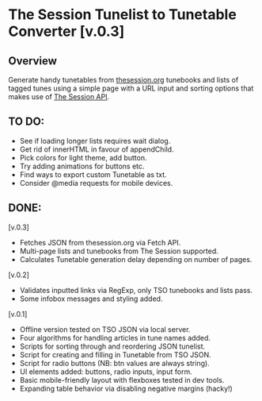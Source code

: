 The Session Tunelist to Tunetable Converter [v.0.3]
===================================================

## Overview

Generate handy tunetables from [thesession.org](https://thesession.org/) tunebooks and lists of 
tagged tunes using a simple page with a URL input and sorting options that makes use of [The Session API](https://thesession.org/api).

## TO DO:

- See if loading longer lists requires wait dialog.
- Get rid of innerHTML in favour of appendChild.
- Pick colors for light theme, add button.
- Try adding animations for buttons etc.
- Find ways to export custom Tunetable as txt.
- Consider @media requests for mobile devices.

## DONE: 

[v.0.3]

+ Fetches JSON from thesession.org via Fetch API.
+ Multi-page lists and tunebooks from The Session supported. 
+ Calculates Tunetable generation delay depending on number of pages.

[v.0.2]

+ Validates inputted links via RegExp, only TSO tunebooks and lists pass.
+ Some infobox messages and styling added.

[v.0.1]

+ Offline version tested on TSO JSON via local server.
+ Four algorithms for handling articles in tune names added.
+ Scripts for sorting through and reordering JSON tunelist.
+ Script for creating and filling in Tunetable from TSO JSON.
+ Script for radio buttons (NB: btn values are always string).
+ UI elements added: buttons, radio inputs, input form.
+ Basic mobile-friendly layout with flexboxes tested in dev tools.
+ Expanding table behavior via disabling negative margins (hacky!)


